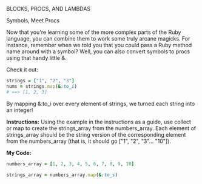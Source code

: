 BLOCKS, PROCS, AND LAMBDAS

Symbols, Meet Procs

Now that you're learning some of the more complex parts of the Ruby language, you can combine them to work some truly arcane magicks. For instance, remember when we told you that you could pass a Ruby method name around with a symbol? Well, you can also convert symbols to procs using that handy little &.

Check it out:
```ruby
strings = ["1", "2", "3"]
nums = strings.map(&:to_i)
# ==> [1, 2, 3]
```
By mapping &:to_i over every element of strings, we turned each string into an integer!

**Instructions:**
Using the example in the instructions as a guide, use collect or map to create the strings_array from the numbers_array. Each element of strings_array should be the string version of the corresponding element from the numbers_array (that is, it should go ["1", "2", "3"... "10"]).

**My Code:**
```ruby
numbers_array = [1, 2, 3, 4, 5, 6, 7, 8, 9, 10]

strings_array = numbers_array.map(&:to_s)
```
